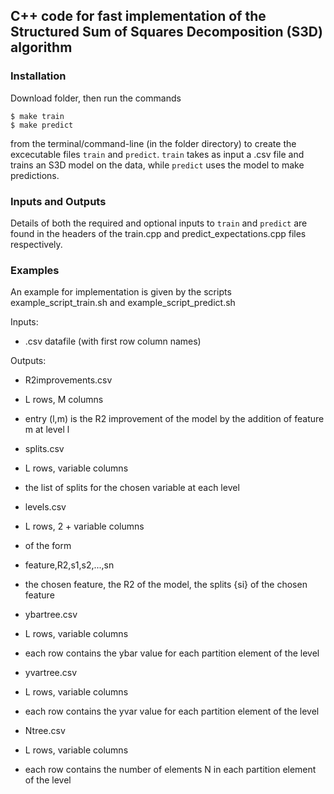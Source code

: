 ## C++ code for fast implementation of the Structured Sum of Squares Decomposition (S3D) algorithm

### Installation

Download folder, then run the commands 
```
$ make train
$ make predict
```
from the terminal/command-line (in the folder directory) to create the excecutable files `train` and `predict`. `train` takes as input a .csv file and trains an S3D model on the data, while `predict` uses the model to make predictions. 

### Inputs and Outputs

Details of both the required and optional inputs to `train` and `predict` are found in the headers of the train.cpp and predict_expectations.cpp files respectively.

### Examples

An example for implementation is given by the scripts example_script_train.sh and example_script_predict.sh



Inputs: 
- .csv datafile (with first row column names) 

Outputs: 
- R2improvements.csv
- L rows, M columns 
- entry (l,m) is the R2 improvement of the model by the addition of feature m at level l

- splits.csv
- L rows, variable columns
- the list of splits for the chosen variable at each level

- levels.csv
- L rows, 2 + variable columns
- of the form
- feature,R2,s1,s2,...,sn
- the chosen feature, the R2 of the model, the splits {si} of the chosen feature

- ybartree.csv
- L rows, variable columns
- each row contains the ybar value for each partition element of the level 


- yvartree.csv
- L rows, variable columns
- each row contains the yvar value for each partition element of the level 


- Ntree.csv
- L rows, variable columns
- each row contains the number of elements N in each partition element of the level 



